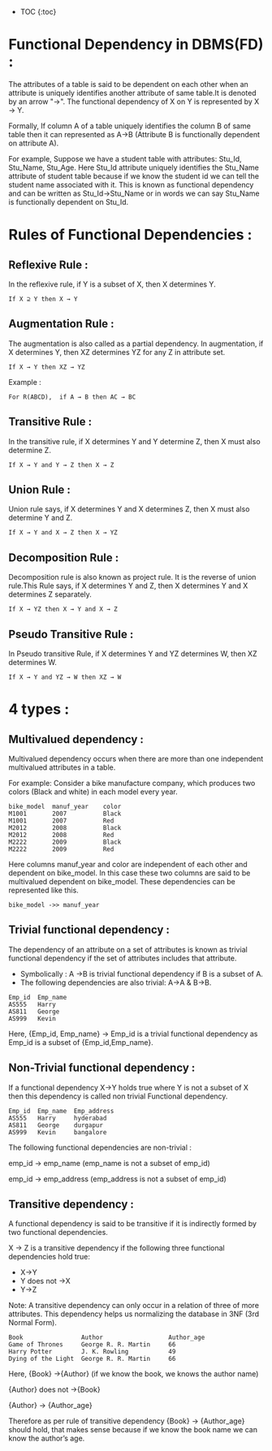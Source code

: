 - TOC
{:toc}

# Functional Dependency in DBMS(FD) : 
The attributes of a table is said to be dependent on each other when an attribute is uniquely identifies another attribute of same table.It is denoted by an arrow "→". The functional dependency of X on Y is represented by X → Y.

Formally, If column A of a table uniquely identifies the column B of same table then it can represented as A->B (Attribute B is functionally dependent on attribute A).

For example, Suppose we have a student table with attributes: Stu_Id, Stu_Name, Stu_Age. Here Stu_Id attribute uniquely identifies the Stu_Name attribute of student table because if we know the student id we can tell the student name associated with it. This is known as functional dependency and can be written as Stu_Id->Stu_Name or in words we can say Stu_Name is functionally dependent on Stu_Id.

# Rules of Functional Dependencies : 
## Reflexive Rule :
In the reflexive rule, if Y is a subset of X, then X determines Y.

```
If X ⊇ Y then X → Y 
```
## Augmentation Rule :
The augmentation is also called as a partial dependency. In augmentation, if X determines Y, then XZ determines YZ for any Z in attribute set.

```
If X → Y then XZ → YZ  
```
Example :
```
For R(ABCD),  if A → B then AC → BC
```
## Transitive Rule  :
In the transitive rule, if X determines Y and Y determine Z, then X must also determine Z.

```
If X → Y and Y → Z then X → Z 
```
## Union Rule :
Union rule says, if X determines Y and X determines Z, then X must also determine Y and Z.

```
If X → Y and X → Z then X → YZ  
```
## Decomposition Rule :
Decomposition rule is also known as project rule. It is the reverse of union rule.This Rule says, if X determines Y and Z, then X determines Y and X determines Z separately.

```
If X → YZ then X → Y and X → Z
```
## Pseudo Transitive Rule :
In Pseudo transitive Rule, if X determines Y and YZ determines W, then XZ determines W.

```
If X → Y and YZ → W then XZ → W 
```
# 4 types :
## Multivalued dependency :
Multivalued dependency occurs when there are more than one independent multivalued attributes in a table.

For example: Consider a bike manufacture company, which produces two colors (Black and white) in each model every year.

```
bike_model	manuf_year	  color
M1001	    2007	      Black
M1001	    2007	      Red
M2012	    2008	      Black
M2012	    2008	      Red
M2222	    2009	      Black
M2222	    2009	      Red
```
Here columns manuf_year and color are independent of each other and dependent on bike_model. In this case these two columns are said to be multivalued dependent on bike_model. These dependencies can be represented like this.
```
bike_model ->> manuf_year
```
## Trivial functional dependency :
The dependency of an attribute on a set of attributes is known as trivial functional dependency if the set of attributes includes that attribute.
- Symbolically : A ->B is trivial functional dependency if B is a subset of A.
- The following dependencies are also trivial: A->A & B->B.

```
Emp_id	Emp_name
AS555	Harry
AS811	George
AS999	Kevin
```

Here, {Emp_id, Emp_name} -> Emp_id is a trivial functional dependency as Emp_id is a subset of {Emp_id,Emp_name}.
## Non-Trivial functional dependency :
If a functional dependency X->Y holds true where Y is not a subset of X then this dependency is called non trivial Functional dependency.
```
Emp_id	Emp_name  Emp_address
AS555	Harry     hyderabad
AS811	George    durgapur
AS999	Kevin     bangalore
```
The following functional dependencies are non-trivial :

emp_id -> emp_name (emp_name is not a subset of emp_id)

emp_id -> emp_address (emp_address is not a subset of emp_id)

## Transitive dependency :
A functional dependency is said to be transitive if it is indirectly formed by two functional dependencies.

X -> Z is a transitive dependency if the following three functional dependencies hold true:
- X->Y
- Y does not ->X
- Y->Z

Note: A transitive dependency can only occur in a relation of three of more attributes. This dependency helps us normalizing the database in 3NF (3rd Normal Form).

```
Book	            Author	                Author_age
Game of Thrones	    George R. R. Martin	    66
Harry Potter	    J. K. Rowling	        49
Dying of the Light	George R. R. Martin	    66
```
Here, {Book} ->{Author} (if we know the book, we knows the author name)

{Author} does not ->{Book}

{Author} -> {Author_age}

Therefore as per rule of transitive dependency {Book} -> {Author_age} should hold, that makes sense because if we know the book name we can know the author’s age.





